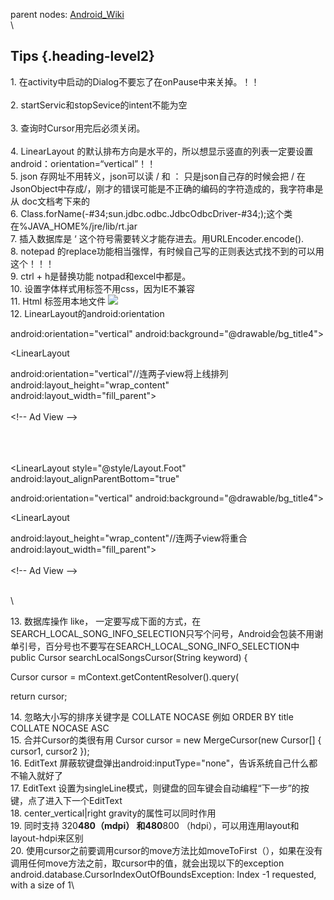 parent nodes: [Android\_Wiki](Android_Wiki.html)\
\

Tips {.heading-level2}
----

​1. 在activity中启动的Dialog不要忘了在onPause中来关掉。！！\
 \
 2. startServic和stopSevice的intent不能为空\
 \
 3. 查询时Cursor用完后必须关闭。\
 \
 4. LinearLayout
的默认排布方向是水平的，所以想显示竖直的列表一定要设置android：orientation=“vertical”！！\
 5. json 存网址不用转义，json可以读 / 和 ： 只是json自己存的时候会把 /
在JsonObject中存成/，刚才的错误可能是不正确的编码的字符造成的，我字符串是从
doc文档考下来的\
 6.
Class.forName(-\#34;sun.jdbc.odbc.JdbcOdbcDriver-\#34;);这个类在%JAVA\_HOME%/jre/lib/rt.jar\
 7. 插入数据库是 ‘ 这个符号需要转义才能存进去。用URLEncoder.encode().\
 8. notepad
的replace功能相当强悍，有时候自己写的正则表达式找不到的可以用这个！！！\
 9. ctrl + h是替换功能 notpad和excel中都是。\
 10. 设置字体样式用标签不用css，因为IE不兼容\
 11. Html 标签用本地文件
![](file:///E|/learning_story/20110214/html/header_03.jpg)\
 12. LinearLayout的android:orientation

android:orientation="vertical"
android:background="@drawable/bg\_title4"\>

\<LinearLayout

android:orientation="vertical"//连两子view将上线排列\
 android:layout\_height="wrap\_content"\
 android:layout\_width="fill\_parent"\>\
 \
 \<!-- Ad View --\>

\
 \
 \
 \<LinearLayout style="@style/Layout.Foot"
android:layout\_alignParentBottom="true"

android:orientation="vertical"
android:background="@drawable/bg\_title4"\>

\<LinearLayout

android:layout\_height="wrap\_content"//连两子view将重合\
 android:layout\_width="fill\_parent"\>\
 \
 \<!-- Ad View --\>

\
 \

​13. 数据库操作 like， 一定要写成下面的方式，在
SEARCH\_LOCAL\_SONG\_INFO\_SELECTION只写个问号，Android会包装不用谢单引号，百分号也不要写在SEARCH\_LOCAL\_SONG\_INFO\_SELECTION中\
 public Cursor searchLocalSongsCursor(String keyword) {

Cursor cursor = mContext.getContentResolver().query(

return cursor;

​14. 忽略大小写的排序关键字是 COLLATE NOCASE 例如 ORDER BY title COLLATE
NOCASE ASC\
 15. 合并Cursor的类很有用 Cursor cursor = new MergeCursor(new Cursor[] {
cursor1, cursor2 });\
 16. EditText
屏蔽软键盘弹出android:inputType="none"，告诉系统自己什么都不输入就好了\
 17. EditText
设置为singleLine模式，则键盘的回车键会自动编程“下一步”的按键，点了进入下一个EditText\
 18. center\_vertical|right gravity的属性可以同时作用\
 19. 同时支持 320**480（mdpi） 和480**800
（hdpi），可以用连用layout和layout-hdpi来区别\
 20.
使用cursor之前要调用cursor的move方法比如moveToFirst（），如果在没有调用任何move方法之前，取cursor中的值，就会出现以下的exception\
 android.database.CursorIndexOutOfBoundsException: Index -1 requested,
with a size of 1\

